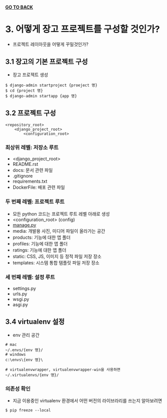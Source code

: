 #### [GO TO BACK](../README.md)

# 3. 어떻게 장고 프로젝트를 구성할 것인가?
- 프로젝트 레이아웃을 어떻게 꾸밀것인가?
## 3.1 장고의 기본 프로젝트 구성
- 장고 프로젝트 생성
``` shell
$ django-admin startproject {proeject 명}
$ cd {project 명}
$ django-admin startapp {app 명}
```

## 3.2 프로젝트 구성
```
<repository_root>
    <django_project_root>
        <configuration_root>
```
### 최상위 레벨: 저장소 루트
- <django_project_root>
- README.rst
- docs: 문서 관련 파일
- .gitignore
- requirements.txt
- DockerFile: 배포 관련 파일

### 두 번째 레벨: 프로젝트 루트
- 모든 python 코드는 프로젝트 루트 레벨 아래로 생성
- <configuration_root> (config)
- [manage.py](../chapter5/README.md)
- media: 개발용 사진, 미디어 파일이 올라가는 공간
- products: 기능에 대한 앱 폴더
- profiles: 기능에 대한 앱 폴더
- ratings: 기능에 대한 앱 폴더
- static: CSS, JS, 이미지 등 정적 파일 저장 장소
- templates: 시스템 통합 템플릿 파일 저장 장소

### 세 번째 레벨: 설정 루트
- settings.py
- urls.py
- wsgi.py
- asgi.py

## 3.4 virtualenv 설정
- env 관리 공간
``` shell
# mac
~/.envs/{env 명}/
# windows
c:\envs\{env 명}\

# virtualenvwrapper, virtualenvwrapper-win을 사용하면
~/.virtualenvs/{env 명}/
```
### 의존성 확인
- 지금 이용중인 virtualenv 환경에서 어떤 버전의 라이브라리를 쓰는지 알아보려면
``` shell
$ pip freeze --local
```

